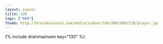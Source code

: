 ```yaml
--- 
layout: sieutv
title: 130
tags: ["000"]
thumb: http://drainmainvein.com/media/videos/tmb/000/000/130/player.jpg
---
```

{% include drainmainvein key="130" %} 
